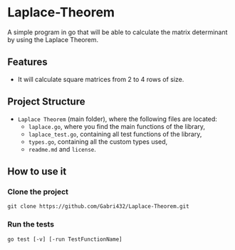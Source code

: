 # Laplace-Theorem
A simple program in go that will be able to calculate the matrix determinant by using the Laplace Theorem.

## Features
- It will calculate square matrices from 2 to 4 rows of size.

## Project Structure
- `Laplace Theorem` (main folder), where the following files are located:
  - `laplace.go`, where you find the main functions of the library,
  - `laplace_test.go`, containing all test functions of the library,
  - `types.go`, containing all the custom types used,
  - `readme.md` and `license`.


## How to use it
### Clone the project
```
git clone https://github.com/Gabri432/Laplace-Theorem.git
```
### Run the tests
```
go test [-v] [-run TestFunctionName]
```